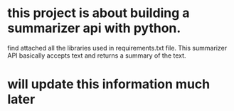 # this project is about building a summarizer api with python.
find attached all the libraries used in requirements.txt file.
This summarizer API basically accepts text and returns a summary of the text.
# will update this information much later 
